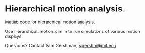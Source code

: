 Hierarchical motion analysis.
===========

Matlab code for hierarchical motion analysis.

Use hierarchical_motion_sim.m to run simulations of various motion displays.

Questions?
Contact Sam Gershman, sjgershm@mit.edu

